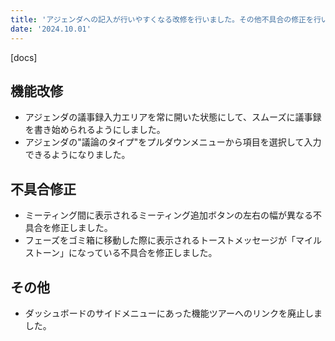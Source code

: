 ```yaml
---
title: 'アジェンダへの記入が行いやすくなる改修を行いました。その他不具合の修正を行いました。'
date: '2024.10.01'
---
```


[docs]

## 機能改修

- アジェンダの議事録入力エリアを常に開いた状態にして、スムーズに議事録を書き始められるようにしました。
- アジェンダの"議論のタイプ"をプルダウンメニューから項目を選択して入力できるようになりました。

## 不具合修正

- ミーティング間に表示されるミーティング追加ボタンの左右の幅が異なる不具合を修正しました。
- フェーズをゴミ箱に移動した際に表示されるトーストメッセージが「マイルストーン」になっている不具合を修正しました。

## その他
- ダッシュボードのサイドメニューにあった機能ツアーへのリンクを廃止しました。

